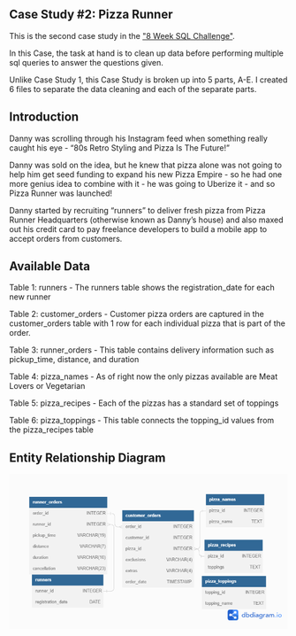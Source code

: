 ## Case Study #2: Pizza Runner

This is the second case study in the ["8 Week SQL Challenge"](https://8weeksqlchallenge.com/case-study-2/).

In this Case, the task at hand is to clean up data before performing multiple sql queries to answer the questions given.

Unlike Case Study 1, this Case Study is broken up into 5 parts, A-E. I created 6 files to separate the data cleaning and each of the separate parts. 

## Introduction

Danny was scrolling through his Instagram feed when something really caught his eye - “80s Retro Styling and Pizza Is The Future!”

Danny was sold on the idea, but he knew that pizza alone was not going to help him get seed funding to expand his new Pizza Empire - so he had one more genius idea to combine with it - he was going to Uberize it - and so Pizza Runner was launched!

Danny started by recruiting “runners” to deliver fresh pizza from Pizza Runner Headquarters (otherwise known as Danny’s house) and also maxed out his credit card to pay freelance developers to build a mobile app to accept orders from customers.

## Available Data

Table 1: runners - The runners table shows the registration_date for each new runner

Table 2: customer_orders - Customer pizza orders are captured in the customer_orders table with 1 row for each individual pizza that is part of the order.

Table 3: runner_orders - This table contains delivery information such as pickup_time, distance, and duration

Table 4: pizza_names - As of right now the only pizzas available are Meat Lovers or Vegetarian

Table 5: pizza_recipes - Each of the pizzas has a standard set of toppings

Table 6: pizza_toppings - This table connects the topping_id values from the pizza_recipes table

## Entity Relationship Diagram

![alt text](https://github.com/MattDotsey/8-Week-SQL-Challenge/blob/main/Case%20Study%202%20-%20Pizza%20Runner/Pizza%20Runner%20ERD.png)
